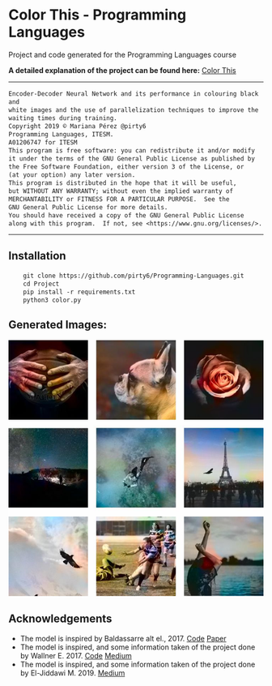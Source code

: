 # Color This - Programming Languages
Project and code generated for the Programming Languages course

**A detailed explanation of the project can be found here:** [Color This](https://github.com/pirty6/Programming-Languages/blob/master/Project/ColorThis.pdf)

-----
    
    Encoder-Decoder Neural Network and its performance in colouring black and 
    white images and the use of parallelization techniques to improve the 
    waiting times during training.
    Copyright 2019 © Mariana Pérez @pirty6
    Programming Languages, ITESM.
    A01206747 for ITESM
    This program is free software: you can redistribute it and/or modify
    it under the terms of the GNU General Public License as published by
    the Free Software Foundation, either version 3 of the License, or
    (at your option) any later version.
    This program is distributed in the hope that it will be useful,
    but WITHOUT ANY WARRANTY; without even the implied warranty of
    MERCHANTABILITY or FITNESS FOR A PARTICULAR PURPOSE.  See the
    GNU General Public License for more details.
    You should have received a copy of the GNU General Public License
    along with this program.  If not, see <https://www.gnu.org/licenses/>.
    

-----

## Installation 

```
    git clone https://github.com/pirty6/Programming-Languages.git
    cd Project
    pip install -r requirements.txt
    python3 color.py
```

## Generated Images:

<p align="center">
    <img src="https://github.com/pirty6/Programming-Languages/blob/master/Project/results.jpg">
</p>

## Acknowledgements
- The model is inspired by Baldassarre alt el., 2017. [Code](https://github.com/baldassarreFe/deep-koalarization) [Paper](https://arxiv.org/abs/1712.03400)
- The model is inspired, and some information taken of the project done by Wallner E. 2017. [Code](https://github.com/emilwallner/Coloring-greyscale-images) [Medium](https://medium.com/@emilwallner/colorize-b-w-photos-with-a-100-line-neural-network-53d9b4449f8d)
- The model is inspired, and some information taken of the project done by El-Jiddawi M. 2019. [Medium](https://medium.com/@mahmoudeljiddawi/auto-colorization-of-black-and-white-images-using-machine-learning-auto-encoders-technique-a213b47f7339)
